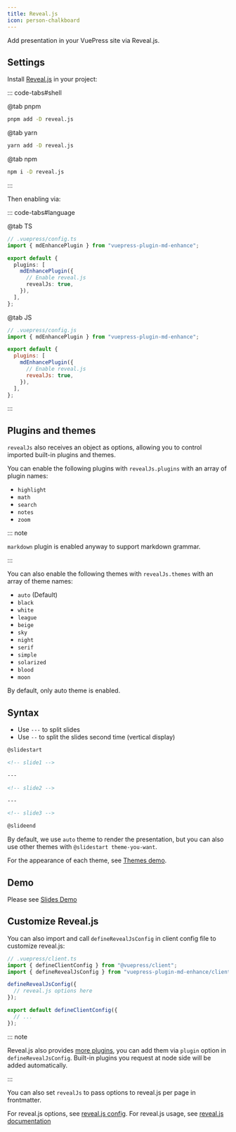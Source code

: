 ```yaml
---
title: Reveal.js
icon: person-chalkboard
---
```


<!-- #region before -->

Add presentation in your VuePress site via Reveal.js.

<!-- more -->

## Settings

Install [Reveal.js](https://revealjs.com/) in your project:

::: code-tabs#shell

@tab pnpm

```bash
pnpm add -D reveal.js
```

@tab yarn

```bash
yarn add -D reveal.js
```

@tab npm

```bash
npm i -D reveal.js
```

:::

Then enabling via:

<!-- #endregion before -->

::: code-tabs#language

@tab TS

```ts {8}
// .vuepress/config.ts
import { mdEnhancePlugin } from "vuepress-plugin-md-enhance";

export default {
  plugins: [
    mdEnhancePlugin({
      // Enable reveal.js
      revealJs: true,
    }),
  ],
};
```

@tab JS

```js {8}
// .vuepress/config.js
import { mdEnhancePlugin } from "vuepress-plugin-md-enhance";

export default {
  plugins: [
    mdEnhancePlugin({
      // Enable reveal.js
      revealJs: true,
    }),
  ],
};
```

:::

<!-- #region options -->

## Plugins and themes

`revealJs` also receives an object as options, allowing you to control imported built-in plugins and themes.

You can enable the following plugins with `revealJs.plugins` with an array of plugin names:

- `highlight`
- `math`
- `search`
- `notes`
- `zoom`

::: note

`markdown` plugin is enabled anyway to support markdown grammar.

:::

You can also enable the following themes with `revealJs.themes` with an array of theme names:

- `auto` (Default)
- `black`
- `white`
- `league`
- `beige`
- `sky`
- `night`
- `serif`
- `simple`
- `solarized`
- `blood`
- `moon`

By default, only auto theme is enabled.

## Syntax

- Use `---` to split slides
- Use `--` to split the slides second time (vertical display)

```md
@slidestart

<!-- slide1 -->

---

<!-- slide2 -->

---

<!-- slide3 -->

@slideend
```

By default, we use `auto` theme to render the presentation, but you can also use other themes with `@slidestart theme-you-want`.

<!-- #endregion options -->

For the appearance of each theme, see [Themes demo](themes.md).

## Demo

Please see [Slides Demo](demo.md)

<!-- #region customize -->

## Customize Reveal.js

You can also import and call `defineRevealJsConfig` in client config file to customize reveal.js:

```ts
// .vuepress/client.ts
import { defineClientConfig } from "@vuepress/client";
import { defineRevealJsConfig } from "vuepress-plugin-md-enhance/client";

defineRevealJsConfig({
  // reveal.js options here
});

export default defineClientConfig({
  // ...
});
```

::: note

Reveal.js also provides [more plugins](https://github.com/hakimel/reveal.js/wiki/Plugins,-Tools-and-Hardware), you can add them via `plugin` option in `defineRevealJsConfig`. Built-in plugins you request at node side will be added automatically.

:::

You can also set `revealJs` to pass options to reveal.js per page in frontmatter.

For reveal.js options, see [reveal.js config](https://revealjs.com/config/). For reveal.js usage, see [reveal.js documentation](https://revealjs.com/)

<!-- #endregion customize -->

